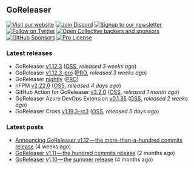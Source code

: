 ## GoReleaser

[![Visit our website](https://img.shields.io/badge/website-4285F4?style=for-the-badge&logo=googlechrome&logoColor=white)](https://goreleaser.com)
[![Join Discord](https://img.shields.io/badge/Discord-5865F2?style=for-the-badge&logo=discord&logoColor=white)](https://discord.gg/RGEBtg8vQ6)
[![Signup to our newsletter](https://img.shields.io/badge/news-E15718?style=for-the-badge&logo=revue&logoColor=white)](https://www.getrevue.co/profile/goreleaser)
[![Follow on Twitter](https://img.shields.io/badge/twitter-1DA1F2?style=for-the-badge&logo=twitter&logoColor=white)](https://twitter.com/goreleaser)
[![Open Collective backers and sponsors](https://img.shields.io/opencollective/all/goreleaser?logo=opencollective&style=for-the-badge)](https://opencollective.com/goreleaser)
[![GitHub Sponsors](https://img.shields.io/github/sponsors/caarlos0?logo=github&style=for-the-badge)](https://github.com/sponsors/caarlos0)
[![Pro License](https://img.shields.io/badge/pro_license-36A9AE?style=for-the-badge&logo=gumroad&logoColor=white)](https://goreleaser.com/pro)

### Latest releases
- GoReleaser [v1.12.3](https://github.com/goreleaser/goreleaser/releases/tag/v1.12.3) ([OSS](https://github.com/goreleaser/goreleaser), _released 3 weeks ago_)
- GoReleaser [v1.12.3-pro](https://github.com/goreleaser/goreleaser-pro/releases/tag/v1.12.3-pro) ([PRO](https://goreleaser.com/pro), _released 3 weeks ago_)
- GoReleaser [nightly](https://github.com/goreleaser/goreleaser-pro/releases/tag/nightly) ([PRO](https://goreleaser.com/pro))
- nFPM [v2.22.0](https://github.com/goreleaser/nfpm/releases/tag/v2.22.0) ([OSS](https://nfpm.goreleaser.com), _released 4 days ago_)
- GitHub Action for GoReleaser [v3.2.0](https://github.com/goreleaser/goreleaser-action/releases/tag/v3.2.0) ([OSS](https://github.com/goreleaser/goreleaser-action), _released 1 month ago_)
- GoReleaser Azure DevOps Extension [v0.1.35](https://github.com/goreleaser/goreleaser-azure-devops-extension/releases/tag/v0.1.35) ([OSS](https://github.com/goreleaser/goreleaser-azure-devops-extension), _released 2 weeks ago_)
- GoReleaser Cross [v1.19.3-rc3](https://github.com/goreleaser/goreleaser-cross/releases/tag/v1.19.3-rc3) ([OSS](https://github.com/goreleaser/goreleaser-cross), _released 5 days ago_)


### Latest posts
- [Announcing GoReleaser v1.12 — the more-than-a-hundred commits release](https://blog.goreleaser.com/announcing-goreleaser-v1-12-the-more-than-a-hundred-commits-release-ca50f097bc0a?source=rss----17aa0cbd263f---4) (4 weeks ago)
- [GoReleaser v1.11 — the hundred commits release](https://blog.goreleaser.com/goreleaser-v1-11-the-hundred-commits-release-aa06fc7caf8e?source=rss----17aa0cbd263f---4) (2 months ago)
- [GoReleaser v1.10 — the summer release](https://blog.goreleaser.com/goreleaser-v1-10-the-summer-release-eb218e7a7ecf?source=rss----17aa0cbd263f---4) (4 months ago)
